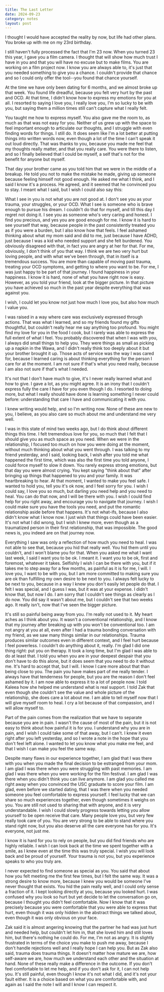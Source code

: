 ```yaml
---
title: The Last Letter
date: 2024-09-23
category: notes
layout: post
---
```


I thought I would have accepted the reality by now, but life had other plans. You broke up with me on my 23rd birthday. 

I still haven't fully processed the fact that I'm 23 now. When you turned 23 this year, I gave you a film camera. I thought that will show how much trust I have in you and that you will have no excuse but to make films. You are working on a film project now. I know you are always able to, it's just that you needed something to give you a chance. I couldn't provide that chance and so I could only offer the tool--you found that chance yourself. 

At the time we have only been dating for 6 months, and we almost broke up that week. You found life dreadful, because you felt very hurt by the past and OCD. At that time, I didn't know how to express my emotions for you at all. I resorted to saying I love you, I really love you, I'm so lucky to be with you, but saying them a million times still can't capture what I really felt. 

You taught me how to express myself. You also gave me the room to, as much as that was not easy for you. Neither of us grew up with the space to feel important enough to articulate our thoughts, and I struggle with even finding words for things. I still do. It does seem like I'm a lot better at putting things into written words now, even though a lot of the time I can't speak it out loud directly. That was thanks to you, because you made me feel that my thoughts really matter, and that you really care. You were there to listen, and so I finally believed that I could be myself, a self that's not for the benefit for anyone but myself.

That day your brother came as you told him that we were in the middle of a breakup. He told you not to make the mistake he made, giving up someone because feeling himself not good enough. He asked me what I think, and I said I know it's a process. He agreed, and it seemed that he convinced you to stay. I meant what I said, but I wish I could also say this:

What I see in you is not what you are not good at. I don't see you as your trauma, your struggles, or your OCD. What I see is someone who is brave enough to pursue his dream. I couldn't do that for myself, and till this day I regret not doing it. I see you as someone who's very caring and honest. I find you precious, and yes you are good enough for me. I know it is hard to see yourself that way, because people in the past consistently treated you as if you were a burden, but I also know how that feels. I feel ashamed thinking about what my mom said and did to me, just because I have ADHD, just because I was a kid who needed support and she felt burdened. You obviously disagreed with that, in fact you are angry at her for that. For me, obviously, I don't think of you that way. I think we are two very hurt but loving people, and with what we've been through, that in itself is a tremendous success. You are more than capable of moving past trauma, treating your OCD symptoms, and getting to where you want to be. For me, I was just happy to be part of that journey. I found happiness in your happiness. I know it is hard, none of what you have right now is easy. However, as you told your friend, look at the bigger picture. In that picture you have achieved so much in the past year despite everything that was against you. 

I wish, I could let you know not just how much I love you, but also how much I value you. 

I was raised in a way where care was exclusively expressed through actions. That was what I learned, and so my friends found my gifts thoughtful, but couldn't really hear me say anything too profound. You might find my love for you in the food I cook, but I rarely was able to express the full extent of what I feel. You probably discovered that when I was with you, I always did small things to help you. They were things as small as picking up a napkin in the Wawa, and I didn't really think too deeply about it but your brother brought it up. Those acts of service was the way I was cared for, because I learned caring is about thinking everything for the person I care for at the moment. I am not sure if that's what you need really, because I am also not sure if that's what I needed. 

It's not that I don't have much to give, it's I never really learned what and how to give. I gave a lot, as you might agree. It is an irony that I couldn't express fully the care I have for you even though I do. I resorted to doing more, but what I really should have done is learning something I never could before: understanding that care I have and communicating it with you.

I knew writing would help, and so I'm writing now. None of these are new to you, I believe, as you also care so much about me and understand me very well. 

I was in this state of mind two weeks ago, but I do think about different things this time. I felt tremendous love for you, so much that I felt that I should give you as much space as you need. When we were in the relationship, I focused too much on how you were doing at the moment, without much thinking about what you went through. I was talking to my friend yesterday, and I said, looking back, I wish after you told me what happened the first time, which was also the first time you told anyone, I could force myself to slow it down. You rarely express strong emotions, but that day you were almost crying. You kept saying "think about that" after bringing up things that happened to you and your family. It was heartbreaking to hear. At that moment, I wanted to make you feel safe. I wanted to hold you, tell you it's ok now, and I feel sorry for you. I wish I could say, I love you so much, but darling you need help and you need to heal. You can do that now, and I will be there with you. I wish I could find help for you right away, and encourage you to navigate that journey. I wish I could make sure you have the tools you need, and put the romantic relationship aside before that happens. It's not what-ifs, because I also didn't know what I know now. I just wish that things could have been easier. It's not what I did wrong, but I wish I knew more, even though as a traumatized person in their first relationship, that was impossible. The good news is, you indeed are on that journey now. 

Everything I saw was only a reflection of how much you need to heal. I was not able to see that, because you hid that really well. You hid them until you couldn't, and I won't blame you for that. When you asked me what I want last week, I said I want you to be ok. I meant it. I want you to be ok, first and foremost, whatever it takes. Selfishly I wish I can be there with you, but if it takes me to step away for a few months, as painful as it is for me, I will. I love you, I want to be with you, but I am more committed to making sure you are ok than fulfilling my own desire to be next to you. I always felt lucky to be next to you, because in a way I knew you don't easily let people do that. I felt I was special, and I guess I was, but it was at your expense. I didn't know that, but now I do. I am sorry that I couldn't see things as clearly as I do now. You did say it wasn't about me, but I couldn't see that two weeks ago. It really isn't, now that I've seen the bigger picture. 

It's still so painful being away from you. I'm really not used to it. My heart aches as I think about you. It wasn't a conventional relationship, and I know that my journey after breaking up with you won't be conventional too. I am not angry at you at all, even after I had a trauma bonding conversation with my friend, as we saw many things similar in our relationships. Trauma produces similar outcomes even in different context, and I feel hurt because I feel powerless. I couldn't do anything about it, really. I'm glad I did one thing right: put you on therapy. It took a long time, but I'm glad I was able to do at least that. I told you when you are in your deepest despair that you don't have to do this alone, but it does seem that you need to do it without me. It's hard to accept that, but I will. I know I care more about that than being close to you. The pain you have makes part of me really tender. I always have that tenderness for people, but you are the reason I don't feel ashamed by it. I am now able to express it to a lot of people now. I told Kaleea how she helped me understand what is real support. I told Zak that even though she couldn't see the value and whole picture of the relationship, she does care a lot about me. I am able to tell myself now that I will give myself room to heal. I cry a lot because of that compassion, and I will allow myself to. 

Part of the pain comes from the realization that we have to separate because you are in pain. I wasn't the cause of most of the pain, but it is not easy to think about how painful it is for you. I understand why you are in pain, and I wish I could take some of that away, but I can't. I knew it even right after you left yesterday, and so I wrote a note in the hope that you don't feel left alone. I wanted to let you know what you make me feel, and that I wish I can make you feel the same way. 

Despite many flaws in our experience together, I am glad that I was there with you when you made the final decision to be estranged from your mom. I am glad I was there when you were struggling with past memories. I am glad I was there when you were working for the film festival. I am glad I was there when you didn't think you can live anymore. I am glad you called me right away when you convinced the USC graduate to score your film. I am glad, even before we started dating, that I was there when you needed someone you feel comfortable to express yourself. I feel lucky that we can share so much experiences together, even though sometimes it weighs on you. You are still not used to sharing that with anyone, and it is very understandable. I wish I could slowly progress towards letting you allow yourself to be open receive that care. Many people love you, but very few really took care of you. You are very strong to be able to stand where you stand right now, but you also deserve all the care everyone has for you. It's everyone, not just me. 

I know it is hard for you to rely on people, but you did find friends who are highly reliable. I wish I can look back at the time we spent together with a smile, as I knew even at the time this was truly special. I wish you will look back and be proud of yourself. Your trauma is not you, but you experience speaks to who you truly are. 

I never expected to find someone as special as you. You said that about how you felt meeting me the first few times, but I felt the same way. It was a strong desire to know more, because I knew you would be someone I've never thought that exists. You hid the pain really well, and I could only sense a fraction of it. I kept looking directly at you, because you looked hurt. I was confused why you look so hurt but yet decide to let the conversation go on, because I thought you didn't feel comfortable. Now I know that it was precisely because you were comfortable that you were able to express that hurt, even though it was only hidden in the abstract things we talked about, even though it was only obvious on your face. 

Zak said it is almost angering knowing that the partner he had was just hurt and needed help, but couldn't let him in, that she loved him and still loves him, but there's nothing he could do. For me, I'm not as angry. It is slightly frustrated in terms of the choice you make to push me away, because I don't handle rejections well and I really hope I can help you. But as Zak also said, trauma does trauma things. It doesn't matter how mature we are, how self-aware we are, how much we understand each other and the situation at hand. None of these really make a difference in the outcome. If you don't feel comfortable to let me help, and if you don't ask for it, I can not help you. It's still painful, even though I know it's not what I did, and it's not your fault either. It is a choice based on what you are comfortable with, and again as I said the note I will and I know I can respect it. 




